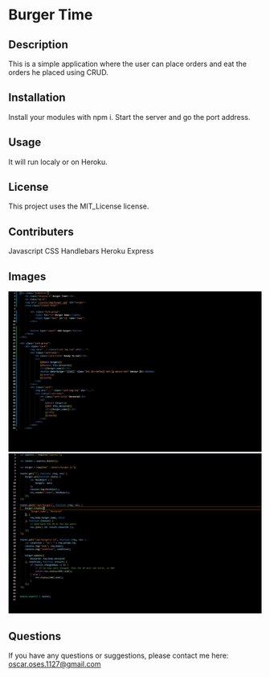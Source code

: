 # Burger Time

## Description

This is a simple application where the user can place orders and eat the orders he placed using CRUD.

## Installation

Install your modules with npm i. Start the server and go the port address.

## Usage

It will run localy or on Heroku.

## License

This project uses the MIT_License license.

## Contributers

Javascript CSS Handlebars Heroku Express

## Images

![Screenshot_1](./public/assets/img/screen1.png)
![Screenshot_2](./public/assets/img/screen2.png)

## Questions

If you have any questions or suggestions, please contact me here:
[oscar.oses.1127@gmail.com](oscar.oses.1127@gmail.com)
